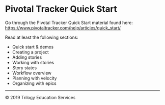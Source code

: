 # Pivotal Tracker Quick Start

Go through the Pivotal Tracker Quick Start material found here: https://www.pivotaltracker.com/help/articles/quick_start/

Read at least the following sections:

* Quick start & demos
* Creating a project
* Adding stories
* Working with stories
* Story states
* Workflow overview
* Planning with velocity
* Organizing with epics

---

© 2019 Trilogy Education Services





